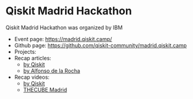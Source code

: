 # Qiskit Madrid Hackathon
Qiskit Madrid Hackathon was organized by IBM
- Event page: https://madrid.qiskit.camp/
- Github page: https://github.com/qiskit-community/madrid.qiskit.camp
- Projects:
- Recap articles:
  - [by Qiskit](https://medium.com/qiskit/recap-madrid-hackathon-c18dce04dfd2)
  - [by Alfonso de la Rocha](https://medium.com/coinmonks/qiskit-hackathon-madrid-2019-part-1-9a6139419ad8)
- Recap videos:
  - [by Qiskit](https://www.youtube.com/watch?v=cllB-q9vUUE)
  - [THECUBE Madrid](https://www.youtube.com/watch?v=jVG-jxG4gX4)
